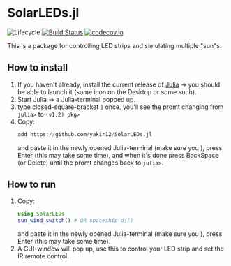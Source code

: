 # SolarLEDs.jl

![Lifecycle](https://img.shields.io/badge/lifecycle-experimental-orange.svg)<!--
![Lifecycle](https://img.shields.io/badge/lifecycle-maturing-blue.svg)
![Lifecycle](https://img.shields.io/badge/lifecycle-stable-green.svg)
![Lifecycle](https://img.shields.io/badge/lifecycle-retired-orange.svg)
![Lifecycle](https://img.shields.io/badge/lifecycle-archived-red.svg)
![Lifecycle](https://img.shields.io/badge/lifecycle-dormant-blue.svg) -->
[![Build Status](https://travis-ci.com/yakir12/SolarLEDs.jl.svg?branch=master)](https://travis-ci.com/yakir12/SolarLEDs.jl)
[![codecov.io](http://codecov.io/github/yakir12/SolarLEDs.jl/coverage.svg?branch=master)](http://codecov.io/github/yakir12/SolarLEDs.jl?branch=master)

This is a package for controlling LED strips and simulating multiple "sun"s. 


## How to install
1. If you haven't already, install the current release of [Julia](https://julialang.org/downloads/) -> you should be able to launch it (some icon on the Desktop or some such).
2. Start Julia -> a Julia-terminal popped up.
3. type closed-square-bracket `]` once, you'll see the promt changing from `julia>` to `(v1.2) pkg>`
3. Copy: 
   ```julia
   add https://github.com/yakir12/SolarLEDs.jl
   ```
   and paste it in the newly opened Julia-terminal (make sure you ), press Enter (this may take some time), and when it's done press BackSpace (or Delete) until the promt changes back to `julia>`.

## How to run
1. Copy: 
   ```julia
   using SolarLEDs
   sun_wind_switch() # OR spaceship_dj()
   ```
   and paste it in the newly opened Julia-terminal (make sure you ), press Enter (this may take some time).
2. A GUI-window will pop up, use this to control your LED strip and set the IR remote control.

